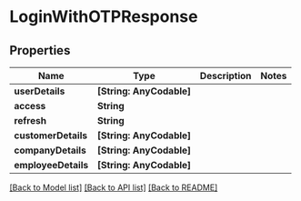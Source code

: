 # LoginWithOTPResponse

## Properties
Name | Type | Description | Notes
------------ | ------------- | ------------- | -------------
**userDetails** | **[String: AnyCodable]** |  | 
**access** | **String** |  | 
**refresh** | **String** |  | 
**customerDetails** | **[String: AnyCodable]** |  | 
**companyDetails** | **[String: AnyCodable]** |  | 
**employeeDetails** | **[String: AnyCodable]** |  | 

[[Back to Model list]](../README.md#documentation-for-models) [[Back to API list]](../README.md#documentation-for-api-endpoints) [[Back to README]](../README.md)


